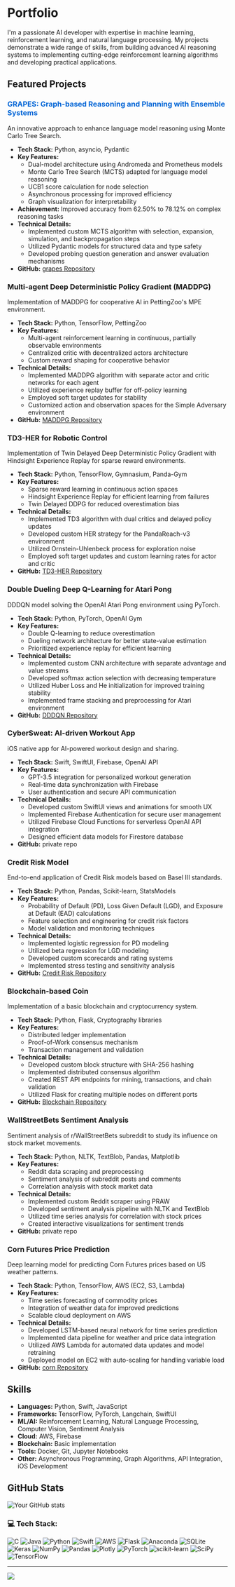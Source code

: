 # Portfolio

I'm a passionate AI developer with expertise in machine learning, reinforcement learning, and natural language processing. My projects demonstrate a wide range of skills, from building advanced AI reasoning systems to implementing cutting-edge reinforcement learning algorithms and developing practical applications.

## Featured Projects

### <span style="color: #0366d6;"> GRAPES: Graph-based Reasoning and Planning with Ensemble Systems </span>
An innovative approach to enhance language model reasoning using Monte Carlo Tree Search.
- **Tech Stack:** Python, asyncio, Pydantic
- **Key Features:** 
  - Dual-model architecture using Andromeda and Prometheus models
  - Monte Carlo Tree Search (MCTS) adapted for language model reasoning
  - UCB1 score calculation for node selection
  - Asynchronous processing for improved efficiency
  - Graph visualization for interpretability
- **Achievement:** Improved accuracy from 62.50% to 78.12% on complex reasoning tasks
- **Technical Details:**
  - Implemented custom MCTS algorithm with selection, expansion, simulation, and backpropagation steps
  - Utilized Pydantic models for structured data and type safety
  - Developed probing question generation and answer evaluation mechanisms
- **GitHub:** [grapes Repository](https://github.com/Arrabonae/grapes)

### Multi-agent Deep Deterministic Policy Gradient (MADDPG)
Implementation of MADDPG for cooperative AI in PettingZoo's MPE environment.
- **Tech Stack:** Python, TensorFlow, PettingZoo
- **Key Features:** 
  - Multi-agent reinforcement learning in continuous, partially observable environments
  - Centralized critic with decentralized actors architecture
  - Custom reward shaping for cooperative behavior
- **Technical Details:**
  - Implemented MADDPG algorithm with separate actor and critic networks for each agent
  - Utilized experience replay buffer for off-policy learning
  - Employed soft target updates for stability
  - Customized action and observation spaces for the Simple Adversary environment
- **GitHub:** [MADDPG Repository](https://github.com/Arrabonae/MADDPG)

### TD3-HER for Robotic Control
Implementation of Twin Delayed Deep Deterministic Policy Gradient with Hindsight Experience Replay for sparse reward environments.
- **Tech Stack:** Python, TensorFlow, Gymnasium, Panda-Gym
- **Key Features:** 
  - Sparse reward learning in continuous action spaces
  - Hindsight Experience Replay for efficient learning from failures
  - Twin Delayed DDPG for reduced overestimation bias
- **Technical Details:**
  - Implemented TD3 algorithm with dual critics and delayed policy updates
  - Developed custom HER strategy for the PandaReach-v3 environment
  - Utilized Ornstein-Uhlenbeck process for exploration noise
  - Employed soft target updates and custom learning rates for actor and critic
- **GitHub:** [TD3-HER Repository](https://github.com/Arrabonae/TD3_HER)

### Double Dueling Deep Q-Learning for Atari Pong
DDDQN model solving the OpenAI Atari Pong environment using PyTorch.
- **Tech Stack:** Python, PyTorch, OpenAI Gym
- **Key Features:** 
  - Double Q-learning to reduce overestimation
  - Dueling network architecture for better state-value estimation
  - Prioritized experience replay for efficient learning
- **Technical Details:**
  - Implemented custom CNN architecture with separate advantage and value streams
  - Developed softmax action selection with decreasing temperature
  - Utilized Huber Loss and He initialization for improved training stability
  - Implemented frame stacking and preprocessing for Atari environment
- **GitHub:** [DDDQN Repository](https://github.com/Arrabonae/openai_DDDQN)

### CyberSweat: AI-driven Workout App
iOS native app for AI-powered workout design and sharing.
- **Tech Stack:** Swift, SwiftUI, Firebase, OpenAI API
- **Key Features:** 
  - GPT-3.5 integration for personalized workout generation
  - Real-time data synchronization with Firebase
  - User authentication and secure API communication
- **Technical Details:**
  - Developed custom SwiftUI views and animations for smooth UX
  - Implemented Firebase Authentication for secure user management
  - Utilized Firebase Cloud Functions for serverless OpenAI API integration
  - Designed efficient data models for Firestore database
- **GitHub:** private repo

### Credit Risk Model
End-to-end application of Credit Risk models based on Basel III standards.
- **Tech Stack:** Python, Pandas, Scikit-learn, StatsModels
- **Key Features:** 
  - Probability of Default (PD), Loss Given Default (LGD), and Exposure at Default (EAD) calculations
  - Feature selection and engineering for credit risk factors
  - Model validation and monitoring techniques
- **Technical Details:**
  - Implemented logistic regression for PD modeling
  - Utilized beta regression for LGD modeling
  - Developed custom scorecards and rating systems
  - Implemented stress testing and sensitivity analysis
- **GitHub:** [Credit Risk Repository](https://github.com/Arrabonae/Credit_Risk)

### Blockchain-based Coin
Implementation of a basic blockchain and cryptocurrency system.
- **Tech Stack:** Python, Flask, Cryptography libraries
- **Key Features:** 
  - Distributed ledger implementation
  - Proof-of-Work consensus mechanism
  - Transaction management and validation
- **Technical Details:**
  - Developed custom block structure with SHA-256 hashing
  - Implemented distributed consensus algorithm
  - Created REST API endpoints for mining, transactions, and chain validation
  - Utilized Flask for creating multiple nodes on different ports
- **GitHub:** [Blockchain Repository](https://github.com/Arrabonae/cryptocurrency)

### WallStreetBets Sentiment Analysis
Sentiment analysis of r/WallStreetBets subreddit to study its influence on stock market movements.
- **Tech Stack:** Python, NLTK, TextBlob, Pandas, Matplotlib
- **Key Features:** 
  - Reddit data scraping and preprocessing
  - Sentiment analysis of subreddit posts and comments
  - Correlation analysis with stock market data
- **Technical Details:**
  - Implemented custom Reddit scraper using PRAW
  - Developed sentiment analysis pipeline with NLTK and TextBlob
  - Utilized time series analysis for correlation with stock prices
  - Created interactive visualizations for sentiment trends
- **GitHub:** private repo

### Corn Futures Price Prediction
Deep learning model for predicting Corn Futures prices based on US weather patterns.
- **Tech Stack:** Python, TensorFlow, AWS (EC2, S3, Lambda)
- **Key Features:** 
  - Time series forecasting of commodity prices
  - Integration of weather data for improved predictions
  - Scalable cloud deployment on AWS
- **Technical Details:**
  - Developed LSTM-based neural network for time series prediction
  - Implemented data pipeline for weather and price data integration
  - Utilized AWS Lambda for automated data updates and model retraining
  - Deployed model on EC2 with auto-scaling for handling variable load
- **GitHub:** [corn Repository](https://github.com/Arrabonae/corn)

## Skills

- **Languages:** Python, Swift, JavaScript
- **Frameworks:** TensorFlow, PyTorch, Langchain, SwiftUI
- **ML/AI:** Reinforcement Learning, Natural Language Processing, Computer Vision, Sentiment Analysis
- **Cloud:** AWS, Firebase
- **Blockchain:** Basic implementation
- **Tools:** Docker, Git, Jupyter Notebooks
- **Other:** Asynchronous Programming, Graph Algorithms, API Integration, iOS Development

## GitHub Stats

![Your GitHub stats](https://github-readme-stats.vercel.app/api?username=Arrabonae&show_icons=true&theme=radical)


### 💻 Tech Stack:
![C](https://img.shields.io/badge/c-%2300599C.svg?style=for-the-badge&logo=c&logoColor=white) ![Java](https://img.shields.io/badge/java-%23ED8B00.svg?style=for-the-badge&logo=java&logoColor=white) ![Python](https://img.shields.io/badge/python-3670A0?style=for-the-badge&logo=python&logoColor=ffdd54) ![Swift](https://img.shields.io/badge/swift-F54A2A?style=for-the-badge&logo=swift&logoColor=white) ![AWS](https://img.shields.io/badge/AWS-%23FF9900.svg?style=for-the-badge&logo=amazon-aws&logoColor=white) ![Flask](https://img.shields.io/badge/flask-%23000.svg?style=for-the-badge&logo=flask&logoColor=white) ![Anaconda](https://img.shields.io/badge/Anaconda-%2344A833.svg?style=for-the-badge&logo=anaconda&logoColor=white) ![SQLite](https://img.shields.io/badge/sqlite-%2307405e.svg?style=for-the-badge&logo=sqlite&logoColor=white) ![Keras](https://img.shields.io/badge/Keras-%23D00000.svg?style=for-the-badge&logo=Keras&logoColor=white) ![NumPy](https://img.shields.io/badge/numpy-%23013243.svg?style=for-the-badge&logo=numpy&logoColor=white) ![Pandas](https://img.shields.io/badge/pandas-%23150458.svg?style=for-the-badge&logo=pandas&logoColor=white) ![Plotly](https://img.shields.io/badge/Plotly-%233F4F75.svg?style=for-the-badge&logo=plotly&logoColor=white) ![PyTorch](https://img.shields.io/badge/PyTorch-%23EE4C2C.svg?style=for-the-badge&logo=PyTorch&logoColor=white) ![scikit-learn](https://img.shields.io/badge/scikit--learn-%23F7931E.svg?style=for-the-badge&logo=scikit-learn&logoColor=white) ![SciPy](https://img.shields.io/badge/SciPy-%230C55A5.svg?style=for-the-badge&logo=scipy&logoColor=%white) ![TensorFlow](https://img.shields.io/badge/TensorFlow-%23FF6F00.svg?style=for-the-badge&logo=TensorFlow&logoColor=white)

---
[![](https://visitcount.itsvg.in/api?id=arrabonae&icon=0&color=6)](https://visitcount.itsvg.in)

<!-- Proudly created with GPRM ( https://gprm.itsvg.in ) -->
